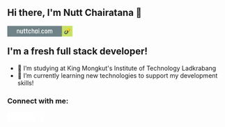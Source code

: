 ## Hi there, I'm Nutt Chairatana 👋

[<img align="left" alt="nuttchai.com" height="25px" src="./icons/website-btn.png" />][website]
<br />

## I'm a fresh full stack developer!

- 🔭 I’m studying at King Mongkut's Institute of Technology Ladkrabang
- 🌱 I’m currently learning new technologies to support my development skills!

### Connect with me:

[<img align="left" alt="nuttchai.com" width="21px" src="./icons/world.png" />][website]
[<img align="left" alt="nuttchai | LinkedIn" width="21px" src="./icons/linkedin.png" />][linkedin]
[<img align="left" alt="nuttchai | Facebook" width="21px" src="./icons/facebook.png" />][linkedin]
[<img align="left" alt="nuttchai | Medium" width="21px" src="./icons/medium.png" />][linkedin]

[website]: https://www.nuttchai.com
[linkedin]: https://www.linkedin.com/in/nuttchai/

<!--
**nuttchai/nuttchai** is a ✨ _special_ ✨ repository because its `README.md` (this file) appears on your GitHub profile.

Here are some ideas to get you started:

- 🔭 I’m currently working on ...
- 🌱 I’m currently learning ...
- 👯 I’m looking to collaborate on ...
- 🤔 I’m looking for help with ...
- 💬 Ask me about ...
- 📫 How to reach me: ...
- 😄 Pronouns: ...
- ⚡ Fun fact: ...
-->
